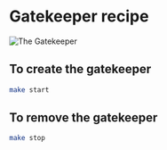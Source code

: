# Gatekeeper recipe

![The Gatekeeper](https://memegenerator.net/img/instances/500x/41294111/i-am-the-gatekeeper-you-shall-not-pass.jpg)

## To create the gatekeeper
```bash
make start
```

## To remove the gatekeeper
```bash
make stop
```
